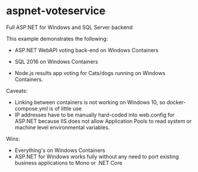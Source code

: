 # aspnet-voteservice
Full ASP.NET for Windows and SQL Server backend

This example demonstrates the following:

* ASP.NET WebAPI voting back-end on Windows Containers
* SQL 2016 on Windows Containers

* Node.js results app voting for Cats/dogs running on Windows Containers.

Caveats:

* Linking between containers is not working on Windows 10, so docker-compose.yml is of little use
* IP addresses have to be manually hard-coded into web.config for ASP.NET because IIS does not allow Application Pools to read system or machine level environmental variables.

Wins:

* Everything's on Windows Containers
* ASP.NET for Windows works fully without any need to port existing business applications to Mono or .NET Core
